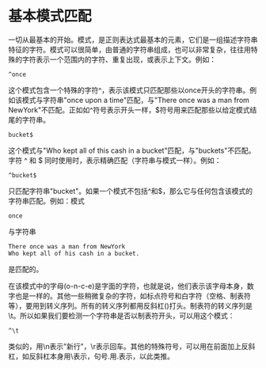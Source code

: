 # 基本模式匹配

一切从最基本的开始。模式，是正则表达式最基本的元素，它们是一组描述字符串特征的字符。模式可以很简单，由普通的字符串组成，也可以非常复杂，往往用特殊的字符表示一个范围内的字符、重复出现，或表示上下文。例如：

```
^once
```

这个模式包含一个特殊的字符^，表示该模式只匹配那些以once开头的字符串。例如该模式与字符串"once upon a time"匹配，与"There once was a man from NewYork"不匹配。正如如^符号表示开头一样，$符号用来匹配那些以给定模式结尾的字符串。

```
bucket$
```

这个模式与"Who kept all of this cash in a bucket"匹配，与"buckets"不匹配。字符 ^ 和 $ 同时使用时，表示精确匹配（字符串与模式一样）。例如：

```
^bucket$
```

只匹配字符串"bucket"。如果一个模式不包括^和$，那么它与任何包含该模式的字符串匹配。例如：模式

```
once
```

与字符串

```
There once was a man from NewYork
Who kept all of his cash in a bucket.
```

是匹配的。

在该模式中的字母(o-n-c-e)是字面的字符，也就是说，他们表示该字母本身，数字也是一样的。其他一些稍微复杂的字符，如标点符号和白字符（空格、制表符等），要用到转义序列。所有的转义序列都用反斜杠(\)打头。制表符的转义序列是 \t。所以如果我们要检测一个字符串是否以制表符开头，可以用这个模式：

```
^\t 
```

类似的，用\n表示"新行"，\r表示回车。其他的特殊符号，可以用在前面加上反斜杠，如反斜杠本身用\\表示，句号.用\.表示，以此类推。